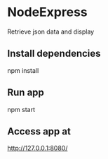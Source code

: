 # NodeExpress
Retrieve json data and display
## Install dependencies
 npm install
## Run app
 npm start
## Access app at
 http://127.0.0.1:8080/

